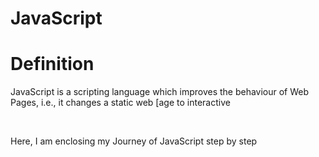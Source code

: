 # JavaScript
<h1> Definition </h2>
<p> JavaScript is a scripting language which improves the behaviour of Web Pages, i.e., it changes a static web [age to interactive <p> 
<br>
 <p>Here, I am enclosing my Journey of JavaScript step by step <p>
